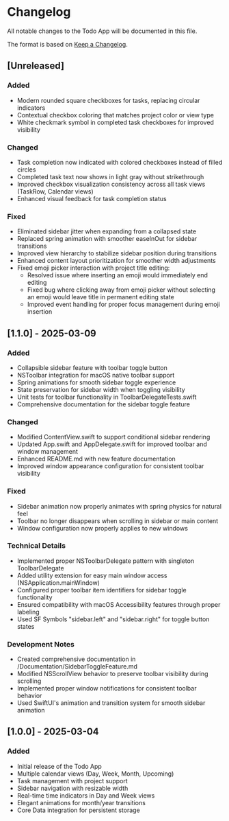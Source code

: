 # Changelog

All notable changes to the Todo App will be documented in this file.

The format is based on [Keep a Changelog](https://keepachangelog.com/en/1.0.0/).

## [Unreleased]

### Added
- Modern rounded square checkboxes for tasks, replacing circular indicators
- Contextual checkbox coloring that matches project color or view type
- White checkmark symbol in completed task checkboxes for improved visibility

### Changed
- Task completion now indicated with colored checkboxes instead of filled circles
- Completed task text now shows in light gray without strikethrough
- Improved checkbox visualization consistency across all task views (TaskRow, Calendar views)
- Enhanced visual feedback for task completion status

### Fixed
- Eliminated sidebar jitter when expanding from a collapsed state
- Replaced spring animation with smoother easeInOut for sidebar transitions
- Improved view hierarchy to stabilize sidebar position during transitions
- Enhanced content layout prioritization for smoother width adjustments
- Fixed emoji picker interaction with project title editing:
  - Resolved issue where inserting an emoji would immediately end editing
  - Fixed bug where clicking away from emoji picker without selecting an emoji would leave title in permanent editing state
  - Improved event handling for proper focus management during emoji insertion

## [1.1.0] - 2025-03-09

### Added
- Collapsible sidebar feature with toolbar toggle button
- NSToolbar integration for macOS native toolbar support
- Spring animations for smooth sidebar toggle experience
- State preservation for sidebar width when toggling visibility
- Unit tests for toolbar functionality in ToolbarDelegateTests.swift
- Comprehensive documentation for the sidebar toggle feature

### Changed
- Modified ContentView.swift to support conditional sidebar rendering
- Updated App.swift and AppDelegate.swift for improved toolbar and window management
- Enhanced README.md with new feature documentation
- Improved window appearance configuration for consistent toolbar visibility

### Fixed
- Sidebar animation now properly animates with spring physics for natural feel
- Toolbar no longer disappears when scrolling in sidebar or main content
- Window configuration now properly applies to new windows

### Technical Details
- Implemented proper NSToolbarDelegate pattern with singleton ToolbarDelegate
- Added utility extension for easy main window access (NSApplication.mainWindow)
- Configured proper toolbar item identifiers for sidebar toggle functionality
- Ensured compatibility with macOS Accessibility features through proper labeling
- Used SF Symbols "sidebar.left" and "sidebar.right" for toggle button states

### Development Notes
- Created comprehensive documentation in /Documentation/SidebarToggleFeature.md
- Modified NSScrollView behavior to preserve toolbar visibility during scrolling
- Implemented proper window notifications for consistent toolbar behavior
- Used SwiftUI's animation and transition system for smooth sidebar animation

## [1.0.0] - 2025-03-04

### Added
- Initial release of the Todo App
- Multiple calendar views (Day, Week, Month, Upcoming)
- Task management with project support
- Sidebar navigation with resizable width
- Real-time time indicators in Day and Week views
- Elegant animations for month/year transitions
- Core Data integration for persistent storage
